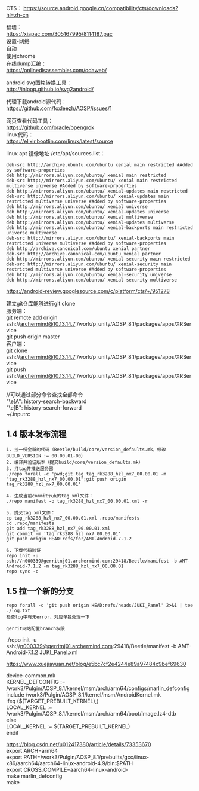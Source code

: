 CTS：
https://source.android.google.cn/compatibility/cts/downloads?hl=zh-cn   

翻墙：   
https://xiapac.com/305167995/8114187.pac   
设置-网络    
   自动   
   使用chrome   
在线dump汇编：   
   https://onlinedisassembler.com/odaweb/  
   
android svg图片转换工具：   
   http://inloop.github.io/svg2android/   
   
代理下载android源代码：   
   https://github.com/foxleezh/AOSP/issues/1    
   
网页查看代码工具：   
   https://github.com/oracle/opengrok  
linux代码：   
   https://elixir.bootlin.com/linux/latest/source   
   
linux apt 镜像地址 /etc/apt/sources.list：　　　  
~~~ shell
deb-src http://archive.ubuntu.com/ubuntu xenial main restricted #Added by software-properties
deb http://mirrors.aliyun.com/ubuntu/ xenial main restricted
deb-src http://mirrors.aliyun.com/ubuntu/ xenial main restricted multiverse universe #Added by software-properties
deb http://mirrors.aliyun.com/ubuntu/ xenial-updates main restricted
deb-src http://mirrors.aliyun.com/ubuntu/ xenial-updates main restricted multiverse universe #Added by software-properties
deb http://mirrors.aliyun.com/ubuntu/ xenial universe
deb http://mirrors.aliyun.com/ubuntu/ xenial-updates universe
deb http://mirrors.aliyun.com/ubuntu/ xenial multiverse
deb http://mirrors.aliyun.com/ubuntu/ xenial-updates multiverse
deb http://mirrors.aliyun.com/ubuntu/ xenial-backports main restricted universe multiverse
deb-src http://mirrors.aliyun.com/ubuntu/ xenial-backports main restricted universe multiverse #Added by software-properties
deb http://archive.canonical.com/ubuntu xenial partner
deb-src http://archive.canonical.com/ubuntu xenial partner
deb http://mirrors.aliyun.com/ubuntu/ xenial-security main restricted
deb-src http://mirrors.aliyun.com/ubuntu/ xenial-security main restricted multiverse universe #Added by software-properties
deb http://mirrors.aliyun.com/ubuntu/ xenial-security universe
deb http://mirrors.aliyun.com/ubuntu/ xenial-security multiverse

~~~~
   
   https://android-review.googlesource.com/c/platform/cts/+/951278

建立git仓库能够进行git clone   
服务端：   
git remote add origin ssh://archermind@10.13.14.7:/work/p_unity/AOSP_8.1/packages/apps/XRService   
git push origin master    
客户端：  
git clone ssh://archermind@10.13.14.7:/work/p_unity/AOSP_8.1/packages/apps/XRService   
git push ssh://archermind@10.13.14.7:/work/p_unity/AOSP_8.1/packages/apps/XRService 
   
//可以通过部分命令查找全部命令   
"\e[A": history-search-backward   
"\e[B": history-search-forward    
~/.inputrc   


## 1.4 版本发布流程

```
1. 拉一份全新的代码（Beetle/build/core/version_defaults.mk，修改BUILD_VERSION := 00.00.01-00）
2. 编译并验证版本（提交build/core/version_defaults.mk）
3. 打tag并推送服务器
./repo forall -c 'pwd;git tag tag_rk3288_hzl_nx7_00.00.01 -m "tag_rk3288_hzl_nx7_00.00.01";git push origin tag_rk3288_hzl_nx7_00.00.01'

4. 生成当前commit节点的tag xml文件：
./repo manifest -o tag_rk3288_hzl_nx7_00.00.01.xml -r

5. 提交tag xml文件：
cp tag_rk3288_hzl_nx7_00.00.01.xml .repo/manifests
cd .repo/manifests
git add tag_rk3288_hzl_nx7_00.00.01.xml
git commit -m 'tag_rk3288_hzl_nx7_00.00.01'
git push origin HEAD:refs/for/AMT-Android-7.1.2

6. 下载代码验证
repo init -u ssh://n000339@gerritnj01.archermind.com:29418/Beetle/manifest -b AMT-Android-7.1.2 -m tag_rk3288_hzl_nx7_00.00.01
repo sync -c
```

## 1.5 拉一个新的分支
```
repo forall -c 'git push origin HEAD:refs/heads/JUKI_Panel' 2>&1 | tee ./log.txt
检查log中有无error，对应单独处理一下

gerrit网站配置branch权限
```

./repo init -u ssh://n000339@gerritnj01.archermind.com:29418/Beetle/manifest -b AMT-Android-7.1.2 JUKI_Panel.xml   



https://www.xuejiayuan.net/blog/e5bc7cf2e4244e89a97484c9bef69630    

device-common.mk   
KERNEL_DEFCONFIG := /work3/Pulgin/AOSP_8.1/kernel/msm/arch/arm64/configs/marlin_defconfig   
include /work3/Pulgin/AOSP_8.1/kernel/msm/AndroidKernel.mk   
ifeq ($(TARGET_PREBUILT_KERNEL),)  
    LOCAL_KERNEL := /work3/Pulgin/AOSP_8.1/kernel/msm/arch/arm64/boot/Image.lz4-dtb   
else   
LOCAL_KERNEL := $(TARGET_PREBUILT_KERNEL)   
endif   

https://blog.csdn.net/u012417380/article/details/73353670    
export ARCH=arm64   
export PATH=/work3/Pulgin/AOSP_8.1/prebuilts/gcc/linux-x86/aarch64/aarch64-linux-android-4.9/bin:$PATH   
export CROSS_COMPILE=aarch64-linux-android-   
make marlin_defconfig    
make   
